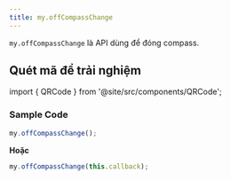 ```yaml
---
title: my.offCompassChange
---
```


`my.offCompassChange` là API dùng để đóng compass.

## Quét mã để trải nghiệm

import { QRCode } from '@site/src/components/QRCode';

<QRCode page="pages/api/compass/index" />

### Sample Code

```js
my.offCompassChange();
```

**Hoặc**

```js
my.offCompassChange(this.callback);
```
